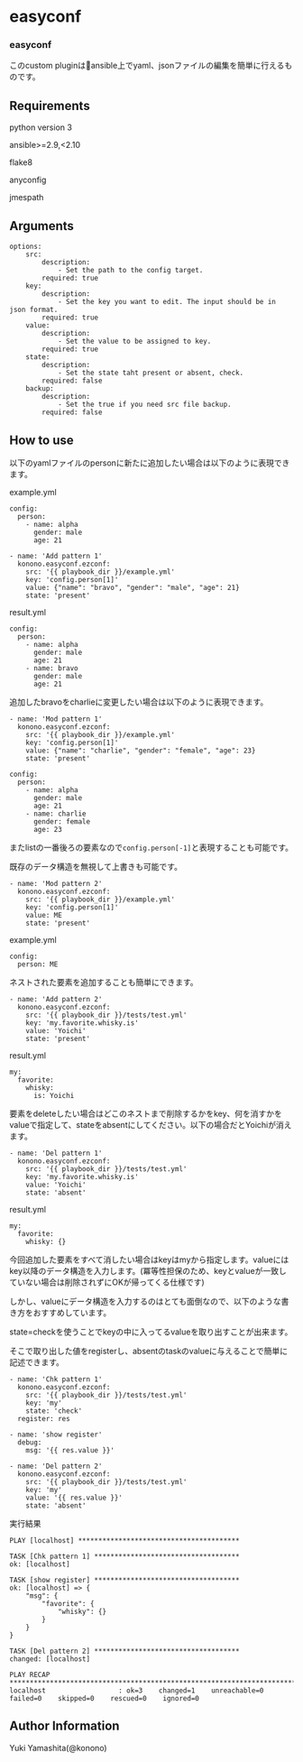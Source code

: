 easyconf
=========

### easyconf

このcustom pluginはansible上でyaml、jsonファイルの編集を簡単に行えるものです。

Requirements
------------

python version 3

ansible>=2.9,<2.10

flake8

anyconfig

jmespath

Arguments
--------------

```
options:
    src:
        description:
            - Set the path to the config target.
        required: true
    key:
        description:
            - Set the key you want to edit. The input should be in json format.
        required: true
    value:
        description:
            - Set the value to be assigned to key.
        required: true
    state:
        description:
            - Set the state taht present or absent, check.
        required: false
    backup:
        description:
            - Set the true if you need src file backup.
        required: false
```

How to use
------------

以下のyamlファイルのpersonに新たに追加したい場合は以下のように表現できます。

example.yml
```
config:
  person:
    - name: alpha
      gender: male
      age: 21
```

```
- name: 'Add pattern 1'
  konono.easyconf.ezconf:
    src: '{{ playbook_dir }}/example.yml'
    key: 'config.person[1]'
    value: {"name": "bravo", "gender": "male", "age": 21}
    state: 'present'
```

result.yml
```
config:
  person:
    - name: alpha
      gender: male
      age: 21
    - name: bravo
      gender: male
      age: 21
```

追加したbravoをcharlieに変更したい場合は以下のように表現できます。

```
- name: 'Mod pattern 1'
  konono.easyconf.ezconf:
    src: '{{ playbook_dir }}/example.yml'
    key: 'config.person[1]'
    value: {"name": "charlie", "gender": "female", "age": 23}
    state: 'present'
```

```
config:
  person:
    - name: alpha
      gender: male
      age: 21
    - name: charlie
      gender: female
      age: 23
```

またlistの一番後ろの要素なので```config.person[-1]```と表現することも可能です。

既存のデータ構造を無視して上書きも可能です。

```
- name: 'Mod pattern 2'
  konono.easyconf.ezconf:
    src: '{{ playbook_dir }}/example.yml'
    key: 'config.person[1]'
    value: ME
    state: 'present'
```

example.yml
```
config:
  person: ME
```

ネストされた要素を追加することも簡単にできます。

```
- name: 'Add pattern 2'
  konono.easyconf.ezconf:
    src: '{{ playbook_dir }}/tests/test.yml'
    key: 'my.favorite.whisky.is'
    value: 'Yoichi'
    state: 'present'
```

result.yml
```
my:
  favorite:
    whisky:
      is: Yoichi
```

要素をdeleteしたい場合はどこのネストまで削除するかをkey、何を消すかをvalueで指定して、stateをabsentにしてください。以下の場合だとYoichiが消えます。

```
- name: 'Del pattern 1'
  konono.easyconf.ezconf:
    src: '{{ playbook_dir }}/tests/test.yml'
    key: 'my.favorite.whisky.is'
    value: 'Yoichi'
    state: 'absent'
```

result.yml
```
my:
  favorite:
    whisky: {}
```

今回追加した要素をすべて消したい場合はkeyはmyから指定します。valueにはkey以降のデータ構造を入力します。(冪等性担保のため、keyとvalueが一致していない場合は削除されずにOKが帰ってくる仕様です)

しかし、valueにデータ構造を入力するのはとても面倒なので、以下のような書き方をおすすめしています。

state=checkを使うことでkeyの中に入ってるvalueを取り出すことが出来ます。

そこで取り出した値をregisterし、absentのtaskのvalueに与えることで簡単に記述できます。

```
- name: 'Chk pattern 1'
  konono.easyconf.ezconf:
    src: '{{ playbook_dir }}/tests/test.yml'
    key: 'my'
    state: 'check'
  register: res

- name: 'show register'
  debug:
    msg: '{{ res.value }}'

- name: 'Del pattern 2'
  konono.easyconf.ezconf:
    src: '{{ playbook_dir }}/tests/test.yml'
    key: 'my'
    value: '{{ res.value }}'
    state: 'absent'
```

実行結果
```
PLAY [localhost] ****************************************

TASK [Chk pattern 1] ************************************
ok: [localhost]

TASK [show register] ************************************
ok: [localhost] => {
    "msg": {
        "favorite": {
            "whisky": {}
        }
    }
}

TASK [Del pattern 2] ************************************
changed: [localhost]

PLAY RECAP *********************************************************************************************************************************
localhost                  : ok=3    changed=1    unreachable=0    failed=0    skipped=0    rescued=0    ignored=0
```

Author Information
------------------

Yuki Yamashita(@konono)
